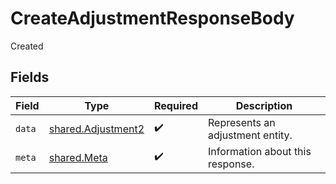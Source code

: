 # CreateAdjustmentResponseBody

Created


## Fields

| Field                                                    | Type                                                     | Required                                                 | Description                                              |
| -------------------------------------------------------- | -------------------------------------------------------- | -------------------------------------------------------- | -------------------------------------------------------- |
| `data`                                                   | [shared.Adjustment2](../../models/shared/adjustment2.md) | :heavy_check_mark:                                       | Represents an adjustment entity.                         |
| `meta`                                                   | [shared.Meta](../../models/shared/meta.md)               | :heavy_check_mark:                                       | Information about this response.                         |